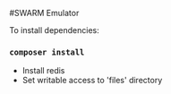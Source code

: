 #SWARM Emulator

To install dependencies:
### `composer install`

- Install redis
- Set writable access to 'files' directory